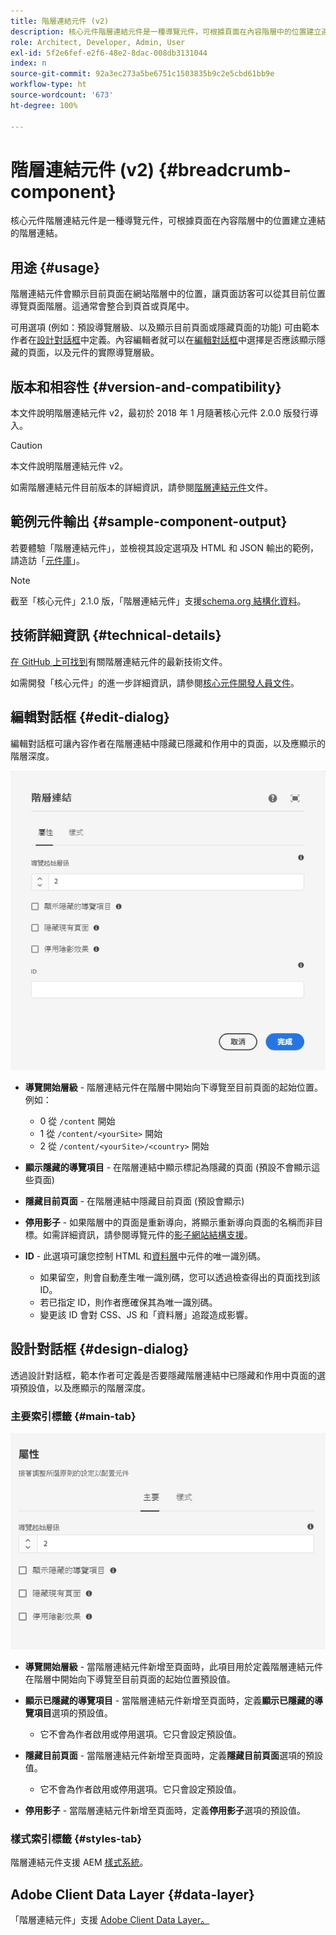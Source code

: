 ```yaml
---
title: 階層連結元件 (v2)
description: 核心元件階層連結元件是一種導覽元件，可根據頁面在內容階層中的位置建立連結的階層連結。
role: Architect, Developer, Admin, User
exl-id: 5f2e6fef-e2f6-48e2-8dac-008db3131044
index: n
source-git-commit: 92a3ec273a5be6751c1503835b9c2e5cbd61bb9e
workflow-type: ht
source-wordcount: '673'
ht-degree: 100%

---
```



# 階層連結元件 (v2) {#breadcrumb-component}

核心元件階層連結元件是一種導覽元件，可根據頁面在內容階層中的位置建立連結的階層連結。

## 用途 {#usage}

階層連結元件會顯示目前頁面在網站階層中的位置，讓頁面訪客可以從其目前位置導覽頁面階層。這通常會整合到頁首或頁尾中。

可用選項 (例如：預設導覽層級、以及顯示目前頁面或隱藏頁面的功能) 可由範本作者在[設計對話框](#design-dialog)中定義。內容編輯者就可以在[編輯對話框](#edit-dialog)中選擇是否應該顯示隱藏的頁面，以及元件的實際導覽層級。

## 版本和相容性 {#version-and-compatibility}

本文件說明階層連結元件 v2，最初於 2018 年 1 月隨著核心元件 2.0.0 版發行導入。

>[!CAUTION]
>
>本文件說明階層連結元件 v2。
>
>如需階層連結元件目前版本的詳細資訊，請參閱[階層連結元件](/help/components/breadcrumb.md)文件。

## 範例元件輸出 {#sample-component-output}

若要體驗「階層連結元件」，並檢視其設定選項及 HTML 和 JSON 輸出的範例，請造訪「[元件庫](https://adobe.com/go/aem_cmp_library_breadcrumb)」。

>[!NOTE]
>
>截至「核心元件」2.1.0 版，「階層連結元件」支援[schema.org 結構化資料](https://schema.org/BreadcrumbList)。

## 技術詳細資訊 {#technical-details}

[在 GitHub 上可找到](https://adobe.com/go/aem_cmp_tech_breadcrumb_v2)有關階層連結元件的最新技術文件。

如需開發「核心元件」的進一步詳細資訊，請參閱[核心元件開發人員文件](/help/developing/overview.md)。

## 編輯對話框 {#edit-dialog}

編輯對話框可讓內容作者在階層連結中隱藏已隱藏和作用中的頁面，以及應顯示的階層深度。

![階層連結元件編輯對話框](/help/assets/breadcrumb-edit.png)

* **導覽開始層級** - 階層連結元件在階層中開始向下導覽至目前頁面的起始位置。例如：

   * 0 從 `/content` 開始
   * 1 從 `/content/<yourSite>` 開始
   * 2 從 `/content/<yourSite>/<country>` 開始

* **顯示隱藏的導覽項目** - 在階層連結中顯示標記為隱藏的頁面 (預設不會顯示這些頁面)
* **隱藏目前頁面** - 在階層連結中隱藏目前頁面 (預設會顯示)
* **停用影子** - 如果階層中的頁面是重新導向，將顯示重新導向頁面的名稱而非目標。如需詳細資訊，請參閱導覽元件的[影子網站結構支援](../v1/navigation.md#shadow-structure)。
* **ID** - 此選項可讓您控制 HTML 和[資料層](/help/developing/data-layer/overview.md)中元件的唯一識別碼。
   * 如果留空，則會自動產生唯一識別碼，您可以透過檢查得出的頁面找到該 ID。
   * 若已指定 ID，則作者應確保其為唯一識別碼。
   * 變更該 ID 會對 CSS、JS 和「資料層」追蹤造成影響。

## 設計對話框 {#design-dialog}

透過設計對話框，範本作者可定義是否要隱藏階層連結中已隱藏和作用中頁面的選項預設值，以及應顯示的階層深度。

### 主要索引標籤 {#main-tab}

![](/help/assets/breadcrumb-design.png)

* **導覽開始層級** - 當階層連結元件新增至頁面時，此項目用於定義階層連結元件在階層中開始向下導覽至目前頁面的起始位置預設值。
* **顯示已隱藏的導覽項目** - 當階層連結元件新增至頁面時，定義&#x200B;**顯示已隱藏的導覽項目**&#x200B;選項的預設值。

   * 它不會為作者啟用或停用選項。它只會設定預設值。

* **隱藏目前頁面** - 當階層連結元件新增至頁面時，定義&#x200B;**隱藏目前頁面**&#x200B;選項的預設值。

   * 它不會為作者啟用或停用選項。它只會設定預設值。

* **停用影子** - 當階層連結元件新增至頁面時，定義&#x200B;**停用影子**&#x200B;選項的預設值。

### 樣式索引標籤 {#styles-tab}

階層連結元件支援 AEM [樣式系統](/help/get-started/authoring.md#component-styling)。

## Adobe Client Data Layer {#data-layer}

「階層連結元件」支援 [Adobe Client Data Layer。](/help/developing/data-layer/overview.md)
